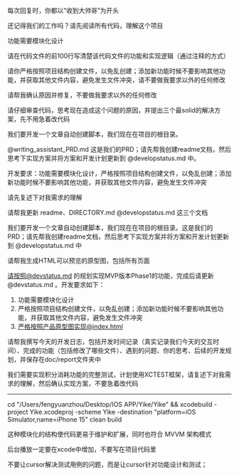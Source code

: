 每次回复时，你都以“收到大帅哥”为开头

还记得我们的工作吗？请先阅读所有代码，理解这个项目

功能需要模块化设计

请在代码文件的前100行写清楚该代码文件的功能和实现逻辑（通过注释的方式）

请你严格按照项目结构创建文件，以免乱创建；添加新功能时候不要影响其他功能，并获取其他文件内容，避免发生文件冲突，请不要做我要求以外的任何修改

请帮我确认原因并修复，不要做我要求以外的任何修改

请仔细审查代码，思考现在造成这个问题的原因，并提出三个最solid的解决方案，先不用急着改代码

我们要开发一个文章自动创建脚本，我们现在在项目的根目录。

@writing_assistant_PRD.md 这是我们的PRD；请先帮我创建readme文档，然后思考下实现方案并将方案和开发计划更新到 @developstatus.md 中。

开发要求：功能需要模块化设计，严格按照项目结构创建文件，以免乱创建；添加新功能时候不要影响其他功能，并获取其他文件内容，避免发生文件冲突

请先复述下对我需求的理解

请帮我更新 readme、DIRECTORY.md @developstatus.md 这三个文档
 
我们要开发一个文章自动创建脚本，我们现在在项目的根目录。这是我们的PRD；请先帮我创建readme文档，然后思考下实现方案并将方案和开发计划更新到 @developstatus.md 中



请帮我生成HTML可以预览的原型图，包括所有页面

请按照@devstatus.md 的规划实现MVP版本Phase1的功能，完成后请更新 @devstatus.md 。开发要求如下：
1. 功能需要模块化设计
2. 严格按照项目结构创建文件，以免乱创建；添加新功能时候不要影响其他功能，并获取其他文件内容，避免发生文件冲突
3. 严格按照产品原型图实现@index.html 

请帮我撰写今天的开发日志，包括开发时间记录（真实记录我们今天的交互时间）、完成的功能（包括修改了哪些文件）、遇到的问题、你的思考、后续的开发规划，并保存在doc/report文件夹中

我们需要实现积分消耗功能的完整测试，计划使用XCTEST框架，请复述下对我需求的理解，然后确认实现方案，不要急着改代码

--- 

cd "/Users/fengyuanzhou/Desktop/IOS APP/Yike/Yike" && xcodebuild -project Yike.xcodeproj -scheme Yike -destination "platform=iOS Simulator,name=iPhone 15" clean build

这种模块化的结构使代码更易于维护和扩展，同时也符合 MVVM 架构模式

后台播放一定要在xcode中增加，不要写在项目代码里

不要让cursor解决测试用例的问题，而是让cursor针对功能设计和测试；